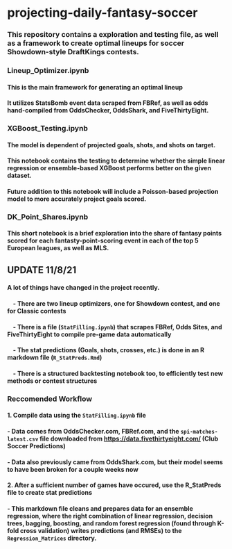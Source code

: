 # projecting-daily-fantasy-soccer

### This repository contains a exploration and testing file, as well as a framework to create optimal lineups for soccer Showdown-style DraftKings contests.

### Lineup_Optimizer.ipynb
#### This is the main framework for generating an optimal lineup
#### It utilizes StatsBomb event data scraped from FBRef, as well as odds hand-compiled from OddsChecker, OddsShark, and FiveThirtyEight.

### XGBoost_Testing.ipynb
#### The model is dependent of projected goals, shots, and shots on target.
#### This notebook contains the testing to determine whether the simple linear regression or ensemble-based XGBoost performs better on the given dataset.
#### Future addition to this notebook will include a Poisson-based projection model to more accurately project goals scored.

### DK_Point_Shares.ipynb
#### This short notebook is a brief exploration into the share of fantasy points scored for each fantasty-point-scoring event in each of the top 5 European leagues, as well as MLS.



## UPDATE 11/8/21
#### A lot of things have changed in the project recently.
#### &nbsp;&nbsp;&nbsp;&nbsp;- There are two lineup optimizers, one for Showdown contest, and one for Classic contests
#### &nbsp;&nbsp;&nbsp;&nbsp;- There is a file (`StatFilling.ipynb`) that scrapes FBRef, Odds Sites, and FiveThirtyEight to compile pre-game data automatically
#### &nbsp;&nbsp;&nbsp;&nbsp;- The stat predictions (Goals, shots, crosses, etc.) is done in an R markdown file (`R_StatPreds.Rmd`)
#### &nbsp;&nbsp;&nbsp;&nbsp;- There is a structured backtesting notebook too, to efficiently test new methods or contest structures

### Reccomended Workflow
#### 1. Compile data using the `StatFilling.ipynb` file
####    - Data comes from OddsChecker.com, FBRef.com, and the `spi-matches-latest.csv` file downloaded from https://data.fivethirtyeight.com/ (Club Soccer Predictions)
####    - Data also previously came from OddsShark.com, but their model seems to have been broken for a couple weeks now
#### 2. After a sufficient number of games have occured, use the R_StatPreds file to create stat predictions
####    - This markdown file cleans and prepares data for an ensemble regression, where the right combination of linear regression, decision trees, bagging, boosting, and random forest regression (found through K-fold cross validation) writes predictions (and RMSEs) to the `Regression_Matrices` directory.
